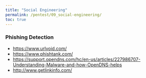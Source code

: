 ```yaml
---
title: "Social Engineering"
permalink: /pentest/09_social-engineering/
toc: true
---
```


### Phishing Detection 
- https://www.urlvoid.com/
- https://www.phishtank.com/
- https://support.opendns.com/hc/en-us/articles/227986707-Understanding-Malware-and-how-OpenDNS-helps
- http://www.getlinkinfo.com/


  
